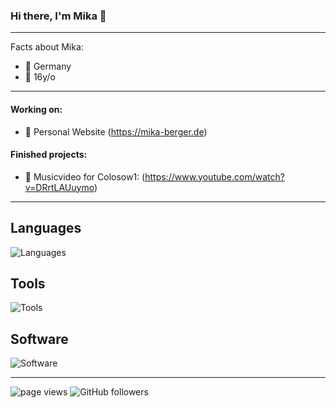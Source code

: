 ### Hi there, I'm Mika 👋

---

Facts about Mika:

- 🏡 Germany
- 🍰 16y/o

---
#### Working on:
- 💁 Personal Website (https://mika-berger.de)

#### Finished projects:
- 🎵 Musicvideo for Colosow1: (https://www.youtube.com/watch?v=DRrtLAUuymo)

---

## Languages
![Languages](https://skillicons.dev/icons?i=html,css,lua)<p>

## Tools
![Tools](https://skillicons.dev/icons?i=git,vscode,azure)<p>
 
## Software
![Software](https://skillicons.dev/icons?i=premiere,aftereffects,photoshop,discord,figma)<p>

---

<p align="left">
  <a>
    <img src="https://komarev.com/ghpvc/?username=mika-berger" alt="page views" />
  </a>
  </a>
  <a>
    <img alt="GitHub followers" src="https://img.shields.io/github/followers/mika-berger?color=blue&logo=github">
  </a>
</p>
